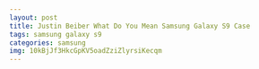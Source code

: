 ```yaml
---
layout: post
title: Justin Beiber What Do You Mean Samsung Galaxy S9 Case
tags: samsung galaxy s9
categories: samsung
img: 10kBjJf3HkcGpKV5oadZziZlyrsiKecqm
---
```

